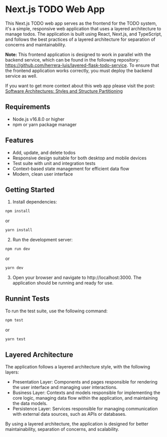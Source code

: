 
# Next.js TODO Web App

This Next.js TODO web app serves as the frontend for the TODO system, it's a simple, responsive web application that uses a layered architecture to manage todos. The application is built using React, Next.js, and TypeScript, and follows the best practices of a layered architecture for separation of concerns and maintainability.

**Note:** This frontend application is designed to work in parallel with the backend service, which can be found in the following repository: https://github.com/herrera-luis/layered-flask-todo-service. To ensure that the frontend application works correctly, you must deploy the backend service as well.

If you want to get more context about this web app please visit the post: [Software Architectures: Styles and Structure Partitioning](https://luisherrera.dev/software-architectures-styles-and-structure-partitioning#heading-todo-system-example)

## Requirements

* Node.js v16.8.0 or higher
* npm or yarn package manager
## Features

* Add, update, and delete todos
* Responsive design suitable for both desktop and mobile devices
* Test suite with unit and integration tests
* Context-based state management for efficient data flow
* Modern, clean user interface

## Getting Started

1. Install dependencies:

```bash
npm install
```
or
``` bash
yarn install
```

2. Run the development server:

```bash
npm run dev
```
or

```bash
yarn dev
```

3. Open your browser and navigate to http://localhost:3000. The application should be running and ready for use.

## Runnint Tests

To run the test suite, use the following command:

```bash
npm test
```
or
```bash
yarn test
```

## Layered Architecture

The application follows a layered architecture style, with the following layers:

* Presentation Layer: Components and pages responsible for rendering the user interface and managing user interactions.
* Business Layer: Contexts and models responsible for implementing the core logic, managing data flow within the application, and maintaining the data models.
* Persistence Layer: Services responsible for managing communication with external data sources, such as APIs or databases.

By using a layered architecture, the application is designed for better maintainability, separation of concerns, and scalability.
